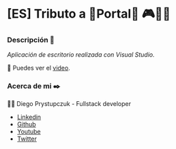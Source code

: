 # [ES] Tributo a :blue_heart:Portal:orange_heart: :video_game::running_woman:

### Descripción :rocket:
_Aplicación de escritorio realizada con Visual Studio._

:movie_camera: Puedes ver el [video](https://www.youtube.com/watch?v=vmsC-1XVoJ8).

### Acerca de mi ✒️
:man_technologist: Diego Prystupczuk - Fullstack developer 
- [Linkedin](https://www.linkedin.com/in/diegoprystupczuk/)
- [Github](https://github.com/drprystupczuk)
- [Youtube](https://www.youtube.com/channel/UCSeVAET6K1b8HLVULdzluXg)
- [Twitter](https://twitter.com/DPrystupczuk)
